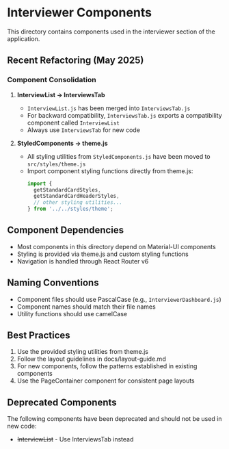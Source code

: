 # Interviewer Components

This directory contains components used in the interviewer section of the application.

## Recent Refactoring (May 2025)

### Component Consolidation

1. **InterviewList → InterviewsTab**
   - `InterviewList.js` has been merged into `InterviewsTab.js`
   - For backward compatibility, `InterviewsTab.js` exports a compatibility component called `InterviewList`
   - Always use `InterviewsTab` for new code

2. **StyledComponents → theme.js**
   - All styling utilities from `StyledComponents.js` have been moved to `src/styles/theme.js`
   - Import component styling functions directly from theme.js:
     ```javascript
     import { 
       getStandardCardStyles, 
       getStandardCardHeaderStyles,
       // other styling utilities...
     } from '../../styles/theme';
     ```

## Component Dependencies

- Most components in this directory depend on Material-UI components
- Styling is provided via theme.js and custom styling functions
- Navigation is handled through React Router v6

## Naming Conventions

- Component files should use PascalCase (e.g., `InterviewerDashboard.js`)
- Component names should match their file names
- Utility functions should use camelCase

## Best Practices

1. Use the provided styling utilities from theme.js
2. Follow the layout guidelines in docs/layout-guide.md
3. For new components, follow the patterns established in existing components
4. Use the PageContainer component for consistent page layouts

## Deprecated Components

The following components have been deprecated and should not be used in new code:
- ~~InterviewList~~ - Use InterviewsTab instead
